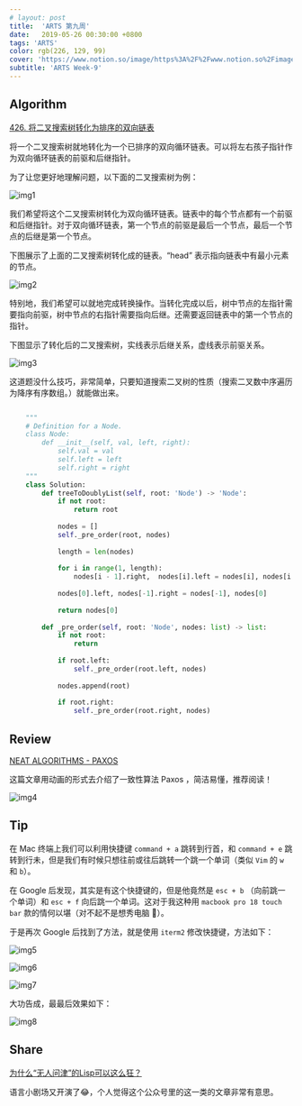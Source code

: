 ```yaml
---
# layout: post
title:  'ARTS 第九周'
date:   2019-05-26 00:30:00 +0800
tags: 'ARTS'
color: rgb(226, 129, 99)
cover: 'https://www.notion.so/image/https%3A%2F%2Fwww.notion.so%2Fimages%2Fpage-cover%2Fnasa_space_shuttle_columbia_and_sunrise.jpg?table=block&id=14bf51a0-f92d-4681-bb3c-ecd8a1e3fec8&width=2640&cache=v2'
subtitle: 'ARTS Week-9'
---
```


## **Algorithm**

[426. 将二叉搜索树转化为排序的双向链表](https://leetcode-cn.com/problems/convert-binary-search-tree-to-sorted-doubly-linked-list/)

将一个二叉搜索树就地转化为一个已排序的双向循环链表。可以将左右孩子指针作为双向循环链表的前驱和后继指针。

为了让您更好地理解问题，以下面的二叉搜索树为例：

![img1](/assets/images/2019-05-26-arts-week-9/bstdlloriginalbst-e7ebaf20-94e9-4e26-8916-2e84f4a546c3.png)

我们希望将这个二叉搜索树转化为双向循环链表。链表中的每个节点都有一个前驱和后继指针。对于双向循环链表，第一个节点的前驱是最后一个节点，最后一个节点的后继是第一个节点。

下图展示了上面的二叉搜索树转化成的链表。“head” 表示指向链表中有最小元素的节点。

![img2](/assets/images/2019-05-26-arts-week-9/bstdllreturndll-9cdabae6-b67f-4e93-9b81-cfd8f4c8ffe0.png)

特别地，我们希望可以就地完成转换操作。当转化完成以后，树中节点的左指针需要指向前驱，树中节点的右指针需要指向后继。还需要返回链表中的第一个节点的指针。

下图显示了转化后的二叉搜索树，实线表示后继关系，虚线表示前驱关系。

![img3](/assets/images/2019-05-26-arts-week-9/bstdllreturnbst-392b39c9-f88b-4b33-80bf-0b08e21e3807.png)

这道题没什么技巧，非常简单，只要知道搜索二叉树的性质（搜索二叉数中序遍历为降序有序数组。）就能做出来。

```python

    """
    # Definition for a Node.
    class Node:
        def __init__(self, val, left, right):
            self.val = val
            self.left = left
            self.right = right
    """
    class Solution:
        def treeToDoublyList(self, root: 'Node') -> 'Node':
            if not root:
                return root
            
            nodes = []
            self._pre_order(root, nodes)
            
            length = len(nodes)
            
            for i in range(1, length):
                nodes[i - 1].right,  nodes[i].left = nodes[i], nodes[i - 1]
            
            nodes[0].left, nodes[-1].right = nodes[-1], nodes[0]
            
            return nodes[0]
        
        def _pre_order(self, root: 'Node', nodes: list) -> list:
            if not root:
                return
            
            if root.left:
                self._pre_order(root.left, nodes)
            
            nodes.append(root)
            
            if root.right:
                self._pre_order(root.right, nodes)

```

## Review

[NEAT ALGORITHMS - PAXOS](http://harry.me/blog/2014/12/27/neat-algorithms-paxos/) 

这篇文章用动画的形式去介绍了一致性算法 Paxos ，简洁易懂，推荐阅读！

![img4](/assets/images/2019-05-26-arts-week-9/paxos-fc2d40a0-267d-40df-a2c6-3e1ffc169417.gif)

## Tip

在 Mac 终端上我们可以利用快捷键 `command + a` 跳转到行首，和 `command + e` 跳转到行未，但是我们有时候只想往前或往后跳转一个跳一个单词（类似 `Vim` 的 `w` 和 `b`）。

在 Google 后发现，其实是有这个快捷键的，但是他竟然是 `esc + b` （向前跳一个单词）和 `esc + f` 向后跳一个单词。这对于我这种用 `macbook pro 18 touch bar` 款的情何以堪（对不起不是想秀电脑 🤪）。

于是再次 Google 后找到了方法，就是使用 `iterm2` 修改快捷键，方法如下：

![img5](/assets/images/2019-05-26-arts-week-9/WX20190526-0022362x-ddba8eae-d6af-4261-b30e-244305be2667.png)

![img6](/assets/images/2019-05-26-arts-week-9/Untitled-162ab35d-aaa5-4d5e-8361-50b7f496cdde.png)

![img7](/assets/images/2019-05-26-arts-week-9/Untitled-e9c003fe-fdd1-48f6-af1d-f5c08ddb9fa8.png)

大功告成，最最后效果如下：

![img8](/assets/images/2019-05-26-arts-week-9/iterm2-c9cb9efe-582d-4a57-a590-c92bdb6e54de.gif)

## Share

[为什么“无人问津”的Lisp可以这么狂？](https://mp.weixin.qq.com/s/-h488he5UqojEz1pwW6mZA)

语言小剧场又开演了😂，个人觉得这个公众号里的这一类的文章非常有意思。
